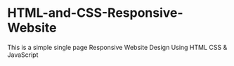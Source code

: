 # HTML-and-CSS-Responsive-Website

This is a simple single page Responsive Website Design Using HTML CSS & JavaScript
